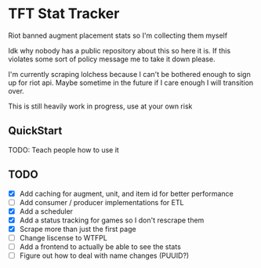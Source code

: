 # TFT Stat Tracker

Riot banned augment placement stats so I'm collecting them myself

Idk why nobody has a public repository about this so here it is. If this violates some sort of policy message me to take it down please.

I'm currently scraping lolchess because I can't be bothered enough to sign up for riot api. Maybe sometime in the future if I care enough I will transition over.

This is still heavily work in progress, use at your own risk

## QuickStart

TODO: Teach people how to use it

## TODO

- [x] Add caching for augment, unit, and item id for better performance
- [ ] Add consumer / producer implementations for ETL
- [x] Add a scheduler
- [x] Add a status tracking for games so I don't rescrape them
- [x] Scrape more than just the first page
- [ ] Change liscense to WTFPL
- [ ] Add a frontend to actually be able to see the stats
- [ ] Figure out how to deal with name changes (PUUID?)
